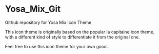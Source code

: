 # Yosa_Mix_Git
Github repository for Yosa Mix Icon Theme

This icon theme is originally based on the popular la capitaine icon theme, with a different kind of style to differentiate it from the original one.

Feel free to use this icon theme for your own good.

